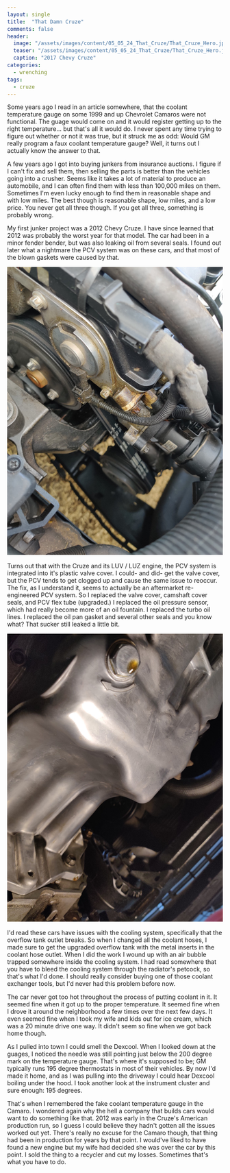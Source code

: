 ```yaml
---
layout: single
title:  "That Damn Cruze"
comments: false
header:
  image: "/assets/images/content/05_05_24_That_Cruze/That_Cruze_Hero.jpg"
  teaser: "/assets/images/content/05_05_24_That_Cruze/That_Cruze_Hero.jpg"
  caption: "2017 Chevy Cruze"
categories: 
  - wrenching
tags:
  - cruze
---
```


Some years ago I read in an article somewhere, that the coolant temperature gauge on some 1999 and up Chevrolet Camaros were not functional. The guage would come on and it would register getting up to the right temperature... but that's all it would do. I never spent any time trying to figure out whether or not it was true, but it struck me as odd: Would GM really program a faux coolant temperature gauge? Well, it turns out I actually know the answer to that.

A few years ago I got into buying junkers from insurance auctions. I figure if I can't fix and sell them, then selling the parts is better than the vehicles going into a crusher. Seems like it takes a lot of material to produce an automobile, and I can often find them with less than 100,000 miles on them. Sometimes I'm even lucky enough to find them in reasonable shape and with low miles. The best though is reasonable shape, low miles, and a low price. You never get all three though. If you get all three, something is probably wrong.

My first junker project was a 2012 Chevy Cruze. I have since learned that 2012 was probably the worst year for that model. The car had been in a minor fender bender, but was also leaking oil from several seals. I found out later what a nightmare the PCV system was on these cars, and that most of the blown gaskets were caused by that. 

![Leaking Cam Covers](/assets/images/content/05_05_24_That_Cruze/Dirty_Cam_Covers.jpg "2017 Chevy Cruze LUV / LUZ: Leaking cam covers")

Turns out that with the Cruze and its LUV / LUZ engine, the PCV system is integrated into it's plastic valve cover. I could- and did- get the valve cover, but the PCV tends to get clogged up and cause the same issue to reoccur. The fix, as I understand it, seems to actually be an aftermarket re-engineered PCV system. So I replaced the valve cover, camshaft cover seals, and PCV flex tube (upgraded.) I replaced the oil pressure sensor, which had really become more of an oil fountain. I replaced the turbo oil lines. I replaced the oil pan gasket and several other seals and you know what? That sucker still leaked a little bit.

![Oil leaking down onto drain bolt](/assets/images/content/05_05_24_That_Cruze/Oil_Pan_Leaking.jpg "2017 Chevy Cruze LUV / LUZ: Still leaking somewhere")

I'd read these cars have issues with the cooling system, specifically that the overflow tank outlet breaks. So when I changed all the coolant hoses, I made sure to get the upgraded overflow tank with the metal inserts in the coolant hose outlet. When I did the work I wound up with an air bubble trapped somewhere inside the cooling system. I had read somewhere that you have to bleed the cooling system through the radiator's petcock, so that's what I'd done. I should really consider buying one of those coolant exchanger tools, but I'd never had this problem before now. 

The car never got too hot throughout the process of putting coolant in it. It seemed fine when it got up to the proper temperature. It seemed fine when I drove it around the neighborhood a few times over the next few days. It even seemed fine when I took my wife and kids out for ice cream, which was a 20 minute drive one way. It didn't seem so fine when we got back home though. 

As I pulled into town I could smell the Dexcool. When I looked down at the guages, I noticed the needle was still pointing just below the 200 degree mark on the temperature gauge. That's where it's supposed to be; GM typically runs 195 degree thermostats in most of their vehicles. By now I'd made it home, and as I was pulling into the driveway I could hear Dexcool boiling under the hood. I took another look at the instrument cluster and sure enough: 195 degrees. 

That's when I remembered the fake coolant temperature gauge in the Camaro. I wondered again why the hell a company that builds cars would want to do something like that. 2012 was early in the Cruze's American production run, so I guess I could believe they hadn't gotten all the issues worked out yet. There's really no excuse for the Camaro though, that thing had been in production for years by that point. I would've liked to have found a new engine but my wife had decided she was over the car by this point. I sold the thing to a recycler and cut my losses. Sometimes that's what you have to do.